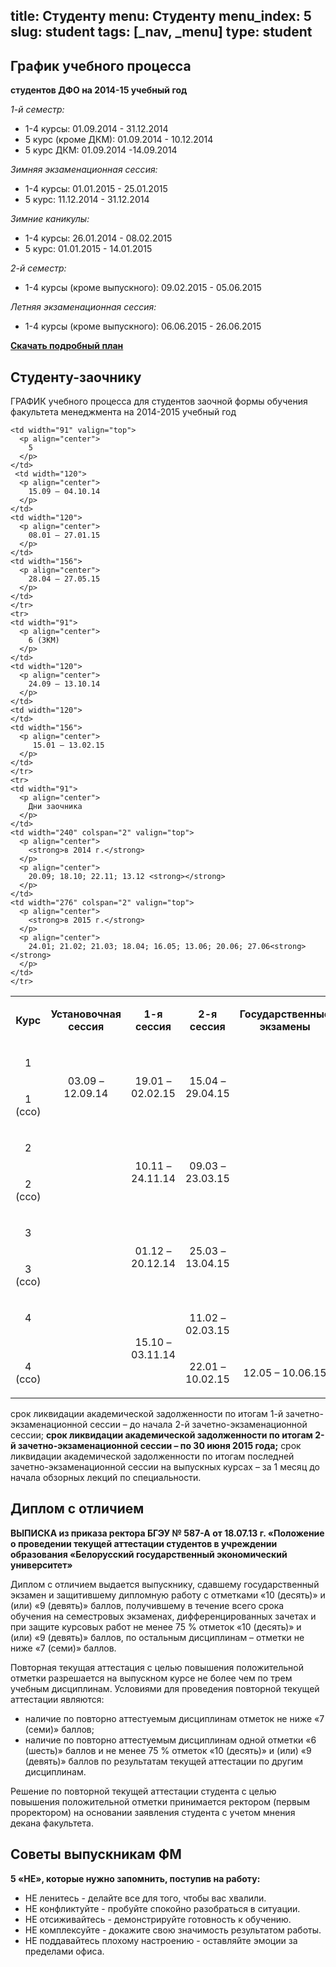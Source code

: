 title: Студенту
menu: Студенту
menu_index: 5
slug: student
tags: [_nav, _menu]
type: student
---

График учебного процесса
------------------------

**студентов ДФО на 2014-15 учебный год**

_1-й семестр:_

* 1-4 курсы: 01.09.2014 - 31.12.2014
* 5 курс (кроме ДКМ): 01.09.2014 - 10.12.2014
* 5 курс ДКМ: 01.09.2014 -14.09.2014

_Зимняя экзаменационная сессия:_

* 1-4 курсы: 01.01.2015 - 25.01.2015
* 5 курс: 11.12.2014 - 31.12.2014

_Зимние каникулы:_

* 1-4 курсы: 26.01.2014 - 08.02.2015
* 5 курс: 01.01.2015 - 14.01.2015

_2-й семестр:_

* 1-4 курсы (кроме выпускного): 09.02.2015 - 05.06.2015

_Летняя экзаменационная сессия:_

* 1-4 курсы (кроме выпускного): 06.06.2015 - 26.06.2015

**[Скачать подробный план](/files/schedule_dfo.doc)**

Студенту-заочнику
-----------------


ГРАФИК учебного процесса для студентов заочной формы обучения факультета менеджмента на 2014-2015 учебный год

<table class="table table-bordered">
  <tbody>
    <tr>
    <td width="91">
      <p align="center">
        <strong>Курс</strong>
        <strong></strong>
      </p>
    </td>
    <td width="120" valign="top">
      <p align="center">
        <strong>Установочная </strong>
        <strong>сессия</strong>
        <strong></strong>
      </p>
    </td>
    <td width="120">
      <p align="center">
        <strong>1-я сессия </strong>
        <strong></strong>
      </p>
    </td>
    <td width="120">
      <p align="center">
        <strong>2-я сессия </strong>
        <strong></strong>
      </p>
    </td>
    <td width="156">
      <p align="center">
        <strong>Государственные экзамены</strong>
      </p>
    </td>
    </tr>
    <tr>
    <td width="91" valign="top">
      <p align="center">
        1
      </p>
    </td>
    <td width="120" rowspan="2">
      <p align="center">
        03.09 – 12.09.14
      </p>
    </td>
    <td width="120" rowspan="2">
      <p align="center">
        19.01 – 02.02.15
      </p>
    </td>
    <td width="120" rowspan="2">
      <p align="center">
        15.04 – 29.04.15
      </p>
    </td>
    <td width="156" rowspan="7">
    </td>
    </tr>
    <tr>
    <td width="91" valign="top">
      <p align="center">
        1 (ссо)
      </p>
    </td>
    </tr>
    <tr>
    <td width="91">
      <p align="center">
        2
      </p>
    </td>
    <td width="120" rowspan="8" valign="top">
    </td>
    <td width="120" rowspan="2">
      <p align="center">
        10.11 – 24.11.14
      </p>
    </td>
    <td width="120" rowspan="2">
      <p align="center">
        09.03 – 23.03.15
      </p>
    </td>
    </tr>
    <tr>
    <td width="91">
      <p align="center">
        2 (ссо)
      </p>
    </td>
    </tr>
    <tr>
    <td width="91" valign="top">
      <p align="center">
        3
      </p>
    </td>
    <td width="120" rowspan="2">
      <p align="center">
        01.12 – 20.12.14
      </p>
    </td>
    <td width="120" rowspan="2">
      <p align="center">
        25.03 – 13.04.15
      </p>
    </td>
    </tr>
    <tr>
    <td width="91" valign="top">
      <p align="center">
        3 (ссо)
      </p>
    </td>
    </tr>
    <tr>
    <td width="91" valign="top">
      <p align="center">
        4
      </p>
    </td>
    <td width="120" rowspan="2">
      <p align="center">
        15.10 – 03.11.14
      </p>
    </td>
    <td width="120">
      <p align="center">
        11.02 – 02.03.15
      </p>
    </td>
    </tr>
    <tr>
    <td width="91">
      <p align="center">
        4 (ссо)
      </p>
    </td>
    <td width="120">
      <p align="center">
       22.01 – 10.02.15
      </p>
    </td>
    <td width="156">
      <p align="center">
         12.05 – 10.06.15
      </p>
    </td>
    </tr>
    
    <td width="91" valign="top">
      <p align="center">
        5
      </p>
    </td>
	 <td width="120">
      <p align="center">
        15.09 – 04.10.14
      </p>
    </td>
    <td width="120">
      <p align="center">
        08.01 – 27.01.15
      </p>
    </td>
    <td width="156">
      <p align="center">
        28.04 – 27.05.15
      </p>
    </td>
    </tr>
    <tr>
    <td width="91">
      <p align="center">
        6 (ЗКМ)
      </p>
    </td>
    <td width="120">
      <p align="center">
        24.09 – 13.10.14
      </p>
    </td>
    <td width="120">
    </td>
    <td width="156">
      <p align="center">
         15.01 – 13.02.15
      </p>
    </td>
    </tr>
    <tr>
    <td width="91">
      <p align="center">
        Дни заочника
      </p>
    </td>
    <td width="240" colspan="2" valign="top">
      <p align="center">
        <strong>в 2014 г.</strong>
      </p>
      <p align="center">
        20.09; 18.10; 22.11; 13.12 <strong></strong>
      </p>
    </td>
    <td width="276" colspan="2" valign="top">
      <p align="center">
        <strong>в 2015 г.</strong>
      </p>
      <p align="center">
        24.01; 21.02; 21.03; 18.04; 16.05; 13.06; 20.06; 27.06<strong></strong>
      </p>
    </td>
    </tr>
  </tbody>
</table>

  срок ликвидации академической задолженности по итогам 1-й
  зачетно-экзаменационной сессии – до начала 2-й зачетно-экзаменационной сессии;
  <strong>срок ликвидации академической задолженности по итогам 2-й зачетно-экзаменационной сессии – по 30 июня 2015 года;</strong>
  срок ликвидации академической задолженности по итогам
  последней зачетно-экзаменационной сессии на выпускных курсах – за 1 месяц до
  начала обзорных лекций по специальности.


Диплом с отличием
-----------------

__ВЫПИСКА из приказа ректора БГЭУ № 587-А от 18.07.13 г. «Положение о проведении текущей аттестации студентов в учреждении образования «Белорусский государственный экономический университет»__

Диплом с отличием выдается выпускнику, сдавшему государственный экзамен и защитившему дипломную работу с отметками «10 (десять)» и (или) «9 (девять)» баллов, получившему в течение всего срока обучения на семестровых экзаменах, дифференцированных зачетах и при защите курсовых работ не менее 75 % отметок «10 (десять)» и (или) «9 (девять)» баллов, по остальным дисциплинам – отметки не ниже «7 (семи)» баллов.

Повторная текущая аттестация с целью повышения положительной отметки разрешается на выпускном курсе не более чем по трем учебным дисциплинам. Условиями для проведения повторной текущей аттестации являются:

- наличие по повторно аттестуемым дисциплинам отметок не ниже «7 (семи)» баллов;
- наличие по повторно аттестуемым дисциплинам одной отметки «6 (шесть)» баллов и не менее 75 % отметок «10 (десять)» и (или) «9 (девять)» баллов по результатам текущей аттестации по другим дисциплинам.

Решение по повторной текущей аттестации студента с целью повышения положительной отметки принимается ректором (первым проректором) на основании заявления студента с учетом мнения декана факультета.

Советы выпускникам ФМ
---------------------

**5 «НЕ», которые нужно запомнить, поступив на работу:**

* НЕ ленитесь - делайте все для того, чтобы вас хвалили.
* НЕ конфликтуйте - пробуйте спокойно разобраться в ситуации.
* НЕ отсиживайтесь - демонстрируйте готовность к обучению.
* НЕ комплексуйте - докажите свою значимость результатом работы.
* НЕ поддавайтесь плохому настроению - оставляйте эмоции за пределами офиса.
